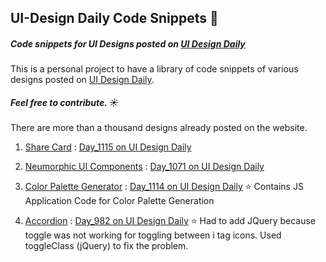 ## UI-Design Daily Code Snippets 🌈

##### Code snippets for UI Designs posted on [UI Design Daily](https://uidesigndaily.com)

This is a personal project to have a library of code snippets of various designs posted on [UI Design Daily](https://uidesigndaily.com).

##### Feel free to contribute. ☀️
There are more than a thousand designs already posted on the website.




1.  [Share Card](https://github.com/ARitik/ui-design-daily-snippets/tree/master/day_1115) : [Day_1115 on UI Design Daily](https://uidesigndaily.com/posts/sketch-share-card-modal-pop-up-day-1115)

2. [Neumorphic UI Components](https://github.com/ARitik/ui-design-daily-snippets/tree/master/day_1071) : [Day_1071 on UI Design Daily](https://uidesigndaily.com/posts/sketch-neumorphic-ui-components-tab-button-day-1071)

3. [Color Palette Generator](https://github.com/ARitik/ui-design-daily-snippets/tree/master/day_1114) : [Day_1114 on UI Design Daily](https://uidesigndaily.com/posts/sketch-color-palette-generator-picker--day-1114)  ⭐️  Contains JS Application Code for Color Palette Generation

4. [Accordion](https://github.com/ARitik/ui-design-daily-snippets/tree/master/day_982) : [Day_982 on UI Design Daily](https://uidesigndaily.com/posts/sketch-accordion-list-panel-day-982) ⭐️ Had to add JQuery because toggle was not working for toggling between i tag icons. Used toggleClass (jQuery) to fix the problem.